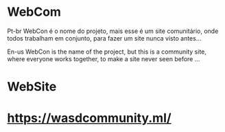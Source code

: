 # WebCom

Pt-br
WebCon é o nome do projeto, mais esse é um site comunitário, onde todos trabalham em conjunto, para fazer um site nunca visto antes...

En-us
WebCon is the name of the project, but this is a community site, where everyone works together, to make a site never seen before ...

# WebSite
# https://wasdcommunity.ml/
